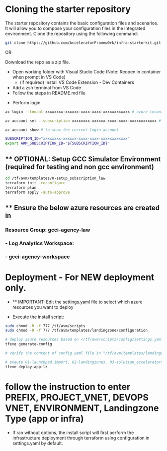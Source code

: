 
# Cloning the starter repository

The starter repository contains the basic configuration files and scenarios. It will allow you to compose your configuration files in the integrated environment.
Clone the repository using the following command:

```bash
git clone https://github.com/AcceleratorFramew0rk/infra-starterkit.git
```
OR

Download the repo as a zip file.

* Open working folder with Visual Studio Code (Note: Reopen in container when prompt in VS Code)
  * (if required) Install VS Code Extension - Dev Containers
* Add a zsh terminal from VS Code
* Follow the steps in README.md file
  
- Perform login

```bash
az login --tenant xxxxxxxx-xxxxxx-xxxx-xxxx-xxxxxxxxxxxx # azure tenant id

az account set --subscription xxxxxxxx-xxxxxx-xxxx-xxxx-xxxxxxxxxxxx # subscription id

az account show # to show the current login account

SUBSCRIPTION_ID="xxxxxxxx-xxxxxx-xxxx-xxxx-xxxxxxxxxxxx"
export ARM_SUBSCRIPTION_ID="${SUBSCRIPTION_ID}"
```


## ** OPTIONAL: Setup GCC Simulator Environment (required for testing and non gcc environment)
```bash
cd /tf/avm/templates/0-setup_subscription_law
terraform init -reconfigure
terraform plan
terraform apply -auto-approve
```
## ** Ensure the below azure resources are created in <your subscription>
### Resource Group: gcci-agency-law
###  - Log Analytics Workspace:
###      - gcci-agency-workspace

# Deployment - For NEW deployment only.

- ** IMPORTANT: Edit the settings.yaml file to select which azure resources you want to deploy

- Execute the install script:
```bash
sudo chmod -R -f 777 /tf/avm/scripts
sudo chmod -R -f 777 /tf/avm/templates/landingzone/configuration

# deploy azure resources based on </tf/avm/scripts/config/settings.yaml> and prompt inputs
tfexe generate-config

# verify the content of config.yaml file in "/tf/avm/templates/landingzone/configuration/0-launchpad/scripts/config.yaml"

# exeute 01-launchpad import, 02-landingzones, 03-solution_accelerators
tfexe deploy-app-lz

```
# follow the instruction to enter PREFIX, PROJECT_VNET, DEVOPS VNET, ENVIRONMENT, Landingzone Type (app or infra)
  - If ran without options, the install script will first perform the infrastructure deployment through terraform using configuration in settings.yaml by default.

